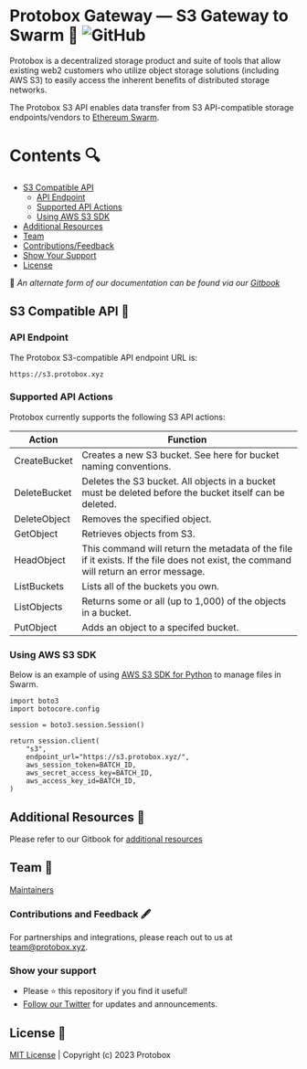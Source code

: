 # Protobox Gateway — S3 Gateway to Swarm 🐝 ![GitHub](https://img.shields.io/github/license/protobox-xyz/protobox-gateway?style=plastic) 

Protobox is a decentralized storage product and suite of tools that allow existing web2 customers who utilize object storage solutions (including AWS S3) to easily access the inherent benefits of distributed storage networks.

The Protobox S3 API enables data transfer from S3 API-compatible storage endpoints/vendors to [Ethereum Swarm](https://github.com/ethersphere).

# Contents 🔍
+ [S3 Compatible API](https://github.com/Protobox-xyz/protobox-gateway/edit/main/README.md#s3-compatible-api-)
  + [API Endpoint](https://github.com/Protobox-xyz/protobox-gateway/edit/main/README.md#api-endpoint)
  + [Supported API Actions](https://github.com/Protobox-xyz/protobox-gateway/edit/main/README.md#supported-api-actions)
  + [Using AWS S3 SDK](https://github.com/Protobox-xyz/protobox-gateway/edit/main/README.md#using-aws-s3-sdk)
+ [Additional Resources](https://github.com/Protobox-xyz/protobox-gateway/edit/main/README.md#additional-resources-)
+ [Team](https://github.com/Protobox-xyz/protobox-gateway/edit/main/README.md#team-)
+ [Contributions/Feedback](https://github.com/Protobox-xyz/protobox-gateway/edit/main/README.md#contributions-and-feedback-%EF%B8%8F)
+ [Show Your Support](https://github.com/Protobox-xyz/protobox-gateway/edit/main/README.md#show-your-support)
+ [License](https://github.com/Protobox-xyz/protobox-gateway/edit/main/README.md#license-)

📄 _An alternate form of our documentation can be found via our [Gitbook](https://docs.protobox.xyz/protobox-overview/what-is-protobox)_

## S3 Compatible API 🔌

### API Endpoint

The Protobox S3-compatible API endpoint URL is: 
~~~~
https://s3.protobox.xyz
~~~~~

### Supported API Actions

Protobox currently supports the following S3 API actions:

| Action      | Function |
| ----------- | ----------- |
| CreateBucket      | Creates a new S3 bucket. See here for bucket naming conventions.      |
| DeleteBucket   | Deletes the S3 bucket. All objects in a bucket must be deleted before the bucket itself can be deleted.        |
| DeleteObject | Removes the specified object.  |
| GetObject | Retrieves objects from S3. |
| HeadObject | This command will return the metadata of the file if it exists. If the file does not exist, the command will return an error message. |
| ListBuckets | Lists all of the buckets you own. |
| ListObjects | Returns some or all (up to 1,000) of the objects in a bucket. |
| PutObject | Adds an object to a specifed bucket. |


### Using AWS S3 SDK

Below is an example of using [AWS S3 SDK for Python](https://github.com/Protobox-xyz/swarm-sdk) to manage files in Swarm.

~~~~
import boto3
import botocore.config

session = boto3.session.Session()

return session.client(
    "s3",
    endpoint_url="https://s3.protobox.xyz/",
    aws_session_token=BATCH_ID,
    aws_secret_access_key=BATCH_ID,
    aws_access_key_id=BATCH_ID,
)
~~~~

## Additional Resources 📙
Please refer to our Gitbook for [additional resources](https://docs.protobox.xyz/resources/glossary)

## Team 👥
[Maintainers](https://github.com/orgs/Protobox-xyz/people)


### Contributions and Feedback 🖋️
For partnerships and integrations, please reach out to us at team@protobox.xyz.

### Show your support
+ Please ⭐️ this repository if you find it useful!
+ [Follow our Twitter](https://twitter.com/protobox_xyz) for updates and announcements.

## License 📜

[MIT License](https://github.com/Protobox-xyz/protobox-gateway/blob/main/LICENSE) | Copyright (c) 2023 Protobox
